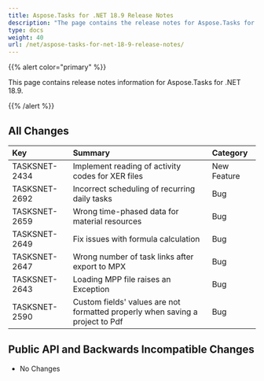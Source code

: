 ```yaml
---
title: Aspose.Tasks for .NET 18.9 Release Notes
description: "The page contains the release notes for Aspose.Tasks for .NET 18.9."
type: docs
weight: 40
url: /net/aspose-tasks-for-net-18-9-release-notes/
---
```


{{% alert color="primary" %}}

This page contains release notes information for Aspose.Tasks for .NET 18.9.

{{% /alert %}}

## **All Changes**

|**Key**|**Summary**|**Category**|
| :- | :- | :- |
|TASKSNET-2434|Implement reading of activity codes for XER files|New Feature|
|TASKSNET-2692|Incorrect scheduling of recurring daily tasks|Bug|
|TASKSNET-2659|Wrong time-phased data for material resources|Bug|
|TASKSNET-2649|Fix issues with formula calculation|Bug|
|TASKSNET-2647|Wrong number of task links after export to MPX|Bug|
|TASKSNET-2643|Loading MPP file raises an Exception|Bug|
|TASKSNET-2590|Custom fields' values are not formatted properly when saving a project to Pdf|Bug|
## **Public API and Backwards Incompatible Changes**
- No Changes
